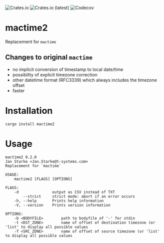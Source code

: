 ![Crates.io](https://img.shields.io/crates/v/mactime2)
![Crates.io (latest)](https://img.shields.io/crates/dv/mactime2)
![Codecov](https://img.shields.io/codecov/c/github/janstarke/mactime2)
# mactime2
Replacement for `mactime`

## Changes to original `mactime`

 - no implicit conversion of timestamp to local date/time
 - possibility of explicit timezone correction
 - other datetime format (RFC3339) which always includes the timezone offset
 - faster

# Installation

```shell
cargo install mactime2
```

# Usage

```
mactime2 0.2.0
Jan Starke <Jan.Starke@t-systems.com>
Replacement for `mactime`

USAGE:
    mactime2 [FLAGS] [OPTIONS]

FLAGS:
    -d               output as CSV instead of TXT
        --strict     strict mode: abort if an error occurs
    -h, --help       Prints help information
    -V, --version    Prints version information

OPTIONS:
    -b <BODYFILE>        path to bodyfile of '-' for stdin
    -t <DST_ZONE>        name of offset of destination timezone (or 'list' to display all possible values
    -f <SRC_ZONE>        name of offset of source timezone (or 'list' to display all possible values
```
